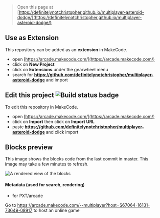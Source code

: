  


> Open this page at [https://definitelynotchristopher.github.io/multiplayer-asteroid-dodge/](https://definitelynotchristopher.github.io/multiplayer-asteroid-dodge/)

## Use as Extension

This repository can be added as an **extension** in MakeCode.

* open [https://arcade.makecode.com/](https://arcade.makecode.com/)
* click on **New Project**
* click on **Extensions** under the gearwheel menu
* search for **https://github.com/definitelynotchristopher/multiplayer-asteroid-dodge** and import

## Edit this project ![Build status badge](https://github.com/definitelynotchristopher/multiplayer-asteroid-dodge/workflows/MakeCode/badge.svg)

To edit this repository in MakeCode.

* open [https://arcade.makecode.com/](https://arcade.makecode.com/)
* click on **Import** then click on **Import URL**
* paste **https://github.com/definitelynotchristopher/multiplayer-asteroid-dodge** and click import

## Blocks preview

This image shows the blocks code from the last commit in master.
This image may take a few minutes to refresh.

![A rendered view of the blocks](https://github.com/definitelynotchristopher/multiplayer-asteroid-dodge/raw/master/.github/makecode/blocks.png)

#### Metadata (used for search, rendering)

* for PXT/arcade
<script src="https://makecode.com/gh-pages-embed.js"></script><script>makeCodeRender("{{ site.makecode.home_url }}", "{{ site.github.owner_name }}/{{ site.github.repository_name }}");</script>



Go to https://arcade.makecode.com/--multiplayer?host=S67064-16131-73649-08917 to host an online game
